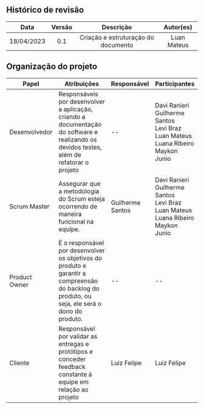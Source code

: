## Histórico de revisão

| Data       | Versão | Descrição                           | Autor(es)     |
| :----------: | :------: | :-----------------------------------: | :-------------: |
| 18/04/2023 | 0.1 | Criação e estruturação do documento | Luan Mateus |

## Organização do projeto

| Papel         | Atribuições                                                  | Responsável        | Participantes                                                |
| ------------- | ------------------------------------------------------------ | ------------------ | ------------------------------------------------------------ |
| Desenvolvedor | Responsáveis por desenvolver a aplicação, criando a documentação do software e realizando os devidos testes, além de refatorar o projeto | -- | Davi Ranieri<br> Guilherme Santos<br> Levi Braz<br> Luan Mateus<br> Luana Ribeiro<br> Maykon Junio |
| Scrum Master  | Assegurar que a metodologia do Scrum esteja ocorrendo de maneira funcional na equipe. | Guilherme Santos | Davi Ranieri<br> Guilherme Santos<br> Levi Braz<br> Luan Mateus<br> Luana Ribeiro<br> Maykon Junio |
| Product Owner | É o responsável por desenvolver os objetivos do produto e garantir a compreensão do backlog do produto, ou seja, ele será o dono do produto. | -- | --
| Cliente | Responsável por validar as entregas e protótipos e conceder feedback constante à equipe em relação ao projeto | Luiz Felipe | Luiz Felipe |